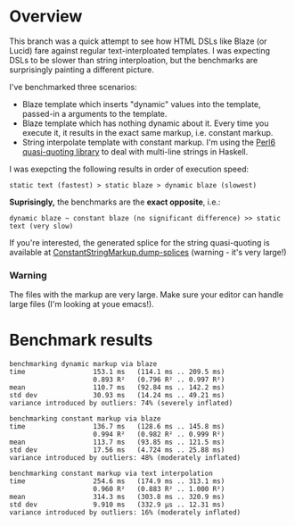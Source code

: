 # Overview

This branch was a quick attempt to see how HTML DSLs like Blaze (or Lucid) fare against regular text-interploated templates. I was expecting DSLs to be slower than string interploation, but the benchmarks are surprisingly painting a different picture.

I've benchmarked three scenarios:

* Blaze template which inserts "dynamic" values into the template, passed-in a arguments to the template.
* Blaze template which has nothing dynamic about it. Every time you execute it, it results in the exact same markup, i.e. constant markup.
* String interpolate template with constant markup. I'm using the [Perl6 quasi-quoting library](http://hackage.haskell.org/package/interpolatedstring-perl6-0.9.0/docs/Text-InterpolatedString-Perl6.html) to deal with multi-line strings in Haskell.

I was exepcting the following results in order of execution speed:

```
static text (fastest) > static blaze > dynamic blaze (slowest)
```

**Suprisingly,** the benchmarks are the **exact opposite**, i.e.:

```
dynamic blaze ~ constant blaze (no significant difference) >> static text (very slow)
```

If you're interested, the generated splice for the string quasi-quoting is available at [ConstantStringMarkup.dump-splices](https://raw.githubusercontent.com/vacationlabs/monad-transformer-benchmark/d32511c9348afd648028c3302c5debd0d2d255ed/ConstantStringMarkup.dump-splices) (warning - it's very large!)

### Warning

The files with the markup are very large. Make sure your editor can handle large files (I'm looking at youe emacs!). 

# Benchmark results

```
benchmarking dynamic markup via blaze
time                 153.1 ms   (114.1 ms .. 209.5 ms)
                     0.893 R²   (0.796 R² .. 0.997 R²)
mean                 110.7 ms   (92.84 ms .. 142.2 ms)
std dev              30.93 ms   (14.24 ms .. 49.21 ms)
variance introduced by outliers: 74% (severely inflated)

benchmarking constant markup via blaze
time                 136.7 ms   (128.6 ms .. 145.8 ms)
                     0.994 R²   (0.982 R² .. 0.999 R²)
mean                 113.7 ms   (93.85 ms .. 121.5 ms)
std dev              17.56 ms   (4.724 ms .. 25.88 ms)
variance introduced by outliers: 48% (moderately inflated)

benchmarking constant markup via text interpolation
time                 254.6 ms   (174.9 ms .. 313.1 ms)
                     0.960 R²   (0.883 R² .. 1.000 R²)
mean                 314.3 ms   (303.8 ms .. 320.9 ms)
std dev              9.910 ms   (332.9 μs .. 12.31 ms)
variance introduced by outliers: 16% (moderately inflated)
```